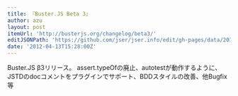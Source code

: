 ```yaml
---
title: 『Buster.JS Beta 3』
author: azu
layout: post
itemUrl: 'http://busterjs.org/changelog/beta3/'
editJSONPath: 'https://github.com/jser/jser.info/edit/gh-pages/data/2012/04/index.json'
date: '2012-04-13T15:28:00Z'
---
```

Buster.JS β3リリース。
assert.typeOfの廃止、autotestが動作するように、JSTDのdocコメントをプラグインでサポート、BDDスタイルの改善、他Bugfix等
